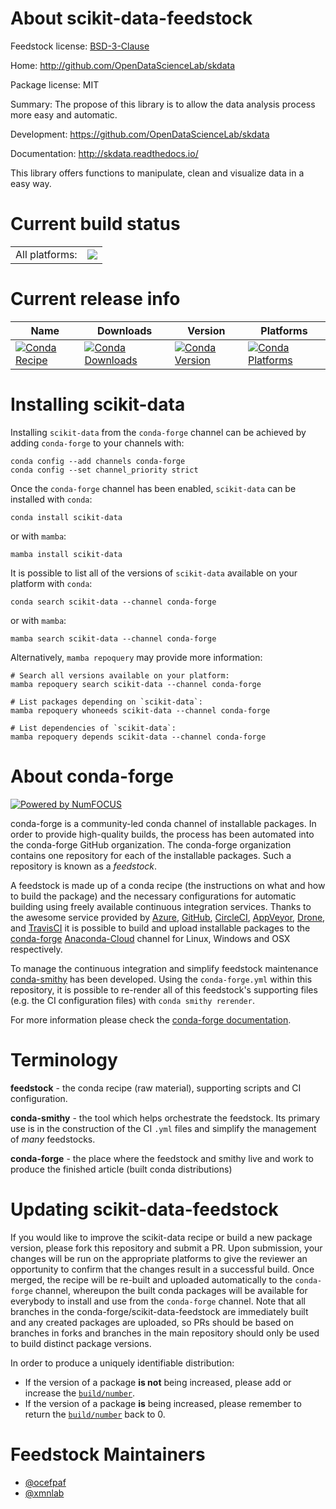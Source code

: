 About scikit-data-feedstock
===========================

Feedstock license: [BSD-3-Clause](https://github.com/conda-forge/scikit-data-feedstock/blob/main/LICENSE.txt)

Home: http://github.com/OpenDataScienceLab/skdata

Package license: MIT

Summary: The propose of this library is to allow the data analysis process more easy and automatic.

Development: https://github.com/OpenDataScienceLab/skdata

Documentation: http://skdata.readthedocs.io/

This library offers functions to manipulate, clean and visualize data in a easy way.


Current build status
====================


<table><tr><td>All platforms:</td>
    <td>
      <a href="https://dev.azure.com/conda-forge/feedstock-builds/_build/latest?definitionId=1880&branchName=main">
        <img src="https://dev.azure.com/conda-forge/feedstock-builds/_apis/build/status/scikit-data-feedstock?branchName=main">
      </a>
    </td>
  </tr>
</table>

Current release info
====================

| Name | Downloads | Version | Platforms |
| --- | --- | --- | --- |
| [![Conda Recipe](https://img.shields.io/badge/recipe-scikit--data-green.svg)](https://anaconda.org/conda-forge/scikit-data) | [![Conda Downloads](https://img.shields.io/conda/dn/conda-forge/scikit-data.svg)](https://anaconda.org/conda-forge/scikit-data) | [![Conda Version](https://img.shields.io/conda/vn/conda-forge/scikit-data.svg)](https://anaconda.org/conda-forge/scikit-data) | [![Conda Platforms](https://img.shields.io/conda/pn/conda-forge/scikit-data.svg)](https://anaconda.org/conda-forge/scikit-data) |

Installing scikit-data
======================

Installing `scikit-data` from the `conda-forge` channel can be achieved by adding `conda-forge` to your channels with:

```
conda config --add channels conda-forge
conda config --set channel_priority strict
```

Once the `conda-forge` channel has been enabled, `scikit-data` can be installed with `conda`:

```
conda install scikit-data
```

or with `mamba`:

```
mamba install scikit-data
```

It is possible to list all of the versions of `scikit-data` available on your platform with `conda`:

```
conda search scikit-data --channel conda-forge
```

or with `mamba`:

```
mamba search scikit-data --channel conda-forge
```

Alternatively, `mamba repoquery` may provide more information:

```
# Search all versions available on your platform:
mamba repoquery search scikit-data --channel conda-forge

# List packages depending on `scikit-data`:
mamba repoquery whoneeds scikit-data --channel conda-forge

# List dependencies of `scikit-data`:
mamba repoquery depends scikit-data --channel conda-forge
```


About conda-forge
=================

[![Powered by
NumFOCUS](https://img.shields.io/badge/powered%20by-NumFOCUS-orange.svg?style=flat&colorA=E1523D&colorB=007D8A)](https://numfocus.org)

conda-forge is a community-led conda channel of installable packages.
In order to provide high-quality builds, the process has been automated into the
conda-forge GitHub organization. The conda-forge organization contains one repository
for each of the installable packages. Such a repository is known as a *feedstock*.

A feedstock is made up of a conda recipe (the instructions on what and how to build
the package) and the necessary configurations for automatic building using freely
available continuous integration services. Thanks to the awesome service provided by
[Azure](https://azure.microsoft.com/en-us/services/devops/), [GitHub](https://github.com/),
[CircleCI](https://circleci.com/), [AppVeyor](https://www.appveyor.com/),
[Drone](https://cloud.drone.io/welcome), and [TravisCI](https://travis-ci.com/)
it is possible to build and upload installable packages to the
[conda-forge](https://anaconda.org/conda-forge) [Anaconda-Cloud](https://anaconda.org/)
channel for Linux, Windows and OSX respectively.

To manage the continuous integration and simplify feedstock maintenance
[conda-smithy](https://github.com/conda-forge/conda-smithy) has been developed.
Using the ``conda-forge.yml`` within this repository, it is possible to re-render all of
this feedstock's supporting files (e.g. the CI configuration files) with ``conda smithy rerender``.

For more information please check the [conda-forge documentation](https://conda-forge.org/docs/).

Terminology
===========

**feedstock** - the conda recipe (raw material), supporting scripts and CI configuration.

**conda-smithy** - the tool which helps orchestrate the feedstock.
                   Its primary use is in the construction of the CI ``.yml`` files
                   and simplify the management of *many* feedstocks.

**conda-forge** - the place where the feedstock and smithy live and work to
                  produce the finished article (built conda distributions)


Updating scikit-data-feedstock
==============================

If you would like to improve the scikit-data recipe or build a new
package version, please fork this repository and submit a PR. Upon submission,
your changes will be run on the appropriate platforms to give the reviewer an
opportunity to confirm that the changes result in a successful build. Once
merged, the recipe will be re-built and uploaded automatically to the
`conda-forge` channel, whereupon the built conda packages will be available for
everybody to install and use from the `conda-forge` channel.
Note that all branches in the conda-forge/scikit-data-feedstock are
immediately built and any created packages are uploaded, so PRs should be based
on branches in forks and branches in the main repository should only be used to
build distinct package versions.

In order to produce a uniquely identifiable distribution:
 * If the version of a package **is not** being increased, please add or increase
   the [``build/number``](https://docs.conda.io/projects/conda-build/en/latest/resources/define-metadata.html#build-number-and-string).
 * If the version of a package **is** being increased, please remember to return
   the [``build/number``](https://docs.conda.io/projects/conda-build/en/latest/resources/define-metadata.html#build-number-and-string)
   back to 0.

Feedstock Maintainers
=====================

* [@ocefpaf](https://github.com/ocefpaf/)
* [@xmnlab](https://github.com/xmnlab/)


